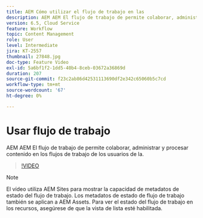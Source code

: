 ```yaml
---
title: AEM Cómo utilizar el flujo de trabajo en las
description: AEM AEM El flujo de trabajo de permite colaborar, administrar y procesar contenido en los flujos de trabajo de los usuarios de la.
version: 6.5, Cloud Service
feature: Workflow
topic: Content Management
role: User
level: Intermediate
jira: KT-2557
thumbnail: 27848.jpg
doc-type: Feature Video
exl-id: 5a6bf1f2-1dd5-40b4-8ceb-03672a36869d
duration: 207
source-git-commit: f23c2ab86d42531113690df2e342c65060b5c7cd
workflow-type: tm+mt
source-wordcount: '67'
ht-degree: 0%

---
```


# Usar flujo de trabajo

AEM AEM El flujo de trabajo de permite colaborar, administrar y procesar contenido en los flujos de trabajo de los usuarios de la.

>[!VIDEO](https://video.tv.adobe.com/v/27848?quality=12&learn=on)

>[!NOTE]
>
> El vídeo utiliza AEM Sites para mostrar la capacidad de metadatos de estado del flujo de trabajo. Los metadatos de estado de flujo de trabajo también se aplican a AEM Assets. Para ver el estado del flujo de trabajo en los recursos, asegúrese de que la vista de lista esté habilitada.
